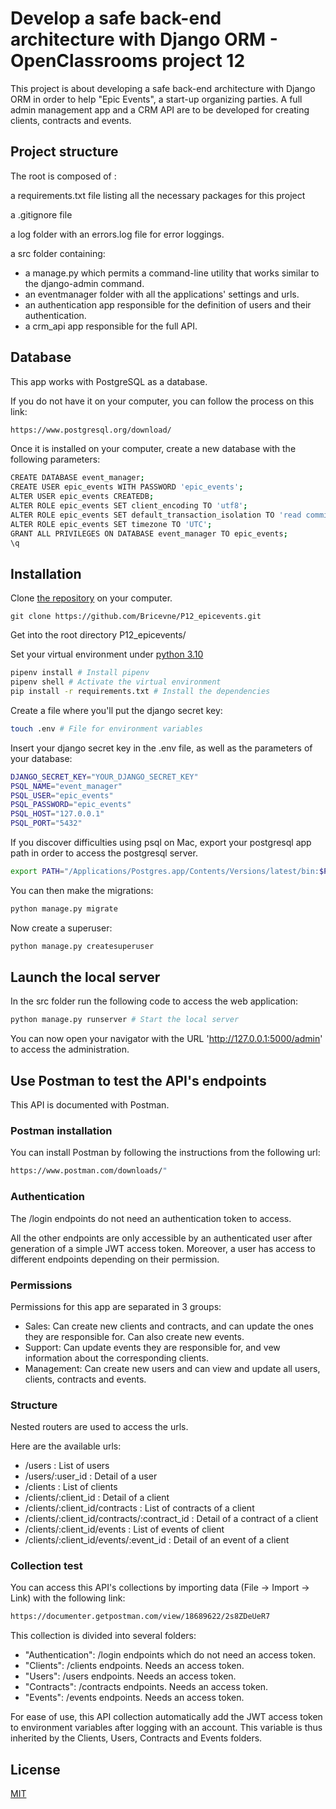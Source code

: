 # Develop a safe back-end architecture with Django ORM  - OpenClassrooms project 12

This project is about developing a safe back-end architecture with Django ORM in order to help "Epic Events", a start-up 
organizing parties. A full admin management app and a CRM API are to be developed for creating clients, contracts and events.

## Project structure

The root is composed of :

a requirements.txt file listing all the necessary packages for this project

a .gitignore file

a log folder with an errors.log file for error loggings.

a src folder containing:

- a manage.py which permits a command-line utility that works similar to the django-admin command.
- an eventmanager folder with all the applications' settings and urls.
- an authentication app responsible for the definition of users and their authentication.
- a crm_api app responsible for the full API.

## Database

This app works with PostgreSQL as a database.

If you do not have it on your computer, you can follow the process on this link:

```bash
https://www.postgresql.org/download/
```

Once it is installed on your computer, create a new database with the following parameters:

```bash
CREATE DATABASE event_manager;
CREATE USER epic_events WITH PASSWORD 'epic_events';
ALTER USER epic_events CREATEDB;
ALTER ROLE epic_events SET client_encoding TO 'utf8';
ALTER ROLE epic_events SET default_transaction_isolation TO 'read committed';
ALTER ROLE epic_events SET timezone TO 'UTC';
GRANT ALL PRIVILEGES ON DATABASE event_manager TO epic_events;
\q
```

## Installation

Clone [the repository](https://github.com/Bricevne/P12_epicevents.git) on your computer.

```
git clone https://github.com/Bricevne/P12_epicevents.git
```

Get into the root directory P12_epicevents/

Set your virtual environment under [python 3.10](https://www.python.org/downloads/release/python-3100/)

```bash
pipenv install # Install pipenv
pipenv shell # Activate the virtual environment
pip install -r requirements.txt # Install the dependencies
```

Create a file where you'll put the django secret key:

```bash
touch .env # File for environment variables
```

Insert your django secret key in the .env file, as well as the parameters of your database:

```bash
DJANGO_SECRET_KEY="YOUR_DJANGO_SECRET_KEY"
PSQL_NAME="event_manager"
PSQL_USER="epic_events"
PSQL_PASSWORD="epic_events"
PSQL_HOST="127.0.0.1"
PSQL_PORT="5432"
```

If you discover difficulties using psql on Mac,
export your postgresql app path in order to access the postgresql server.

```bash
export PATH="/Applications/Postgres.app/Contents/Versions/latest/bin:$PATH"
```

You can then make the migrations:

```bash
python manage.py migrate
```

Now create a superuser:

```bash
python manage.py createsuperuser
```

## Launch the local server

In the src folder run the following code to access the web application:

```bash
python manage.py runserver # Start the local server
```

You can now open your navigator with the URL 'http://127.0.0.1:5000/admin' to access the administration.

## Use Postman to test the API's endpoints

This API is documented with Postman.

### Postman installation

You can install Postman by following the instructions from the following url:

```bash
https://www.postman.com/downloads/"
```

### Authentication

The /login endpoints do not need an authentication token to access.

All the other endpoints are only accessible by an authenticated user after generation of a simple JWT access token. 
Moreover, a user has access to different endpoints depending on their permission.

### Permissions

Permissions for this app are separated in 3 groups:
- Sales: Can create new clients and contracts, and can update the ones they are responsible for. Can also create new events.
- Support: Can update events they are responsible for, and vew information about the corresponding clients.
- Management: Can create new users and can view and update all users, clients, contracts and events.

### Structure

Nested routers are used to access the urls.

Here are the available urls:

- /users : List of users
- /users/:user_id : Detail of a user
- /clients : List of clients
- /clients/:client_id : Detail of a client
- /clients/:client_id/contracts : List of contracts of a client
- /clients/:client_id/contracts/:contract_id : Detail of a contract of a client
- /clients/:client_id/events : List of events of  client
- /clients/:client_id/events/:event_id : Detail of an event of a client

### Collection test

You can access this API's collections by importing data (File -> Import -> Link) with the following link:

```bash
https://documenter.getpostman.com/view/18689622/2s8ZDeUeR7
```

This collection is divided into several folders:

- "Authentication": /login endpoints which do not need an access token.
- "Clients": /clients endpoints. Needs an access token.
- "Users": /users endpoints. Needs an access token.
- "Contracts": /contracts endpoints. Needs an access token.
- "Events": /events endpoints. Needs an access token.

For ease of use, this API collection automatically add the JWT access token to environment variables after logging with an account. 
This variable is thus inherited by the Clients, Users, Contracts and Events folders.

## License

[MIT](https://choosealicense.com/licenses/mit/)